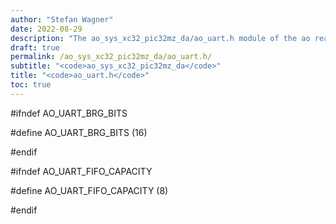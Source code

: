 ```yaml
---
author: "Stefan Wagner"
date: 2022-08-29
description: "The ao_sys_xc32_pic32mz_da/ao_uart.h module of the ao real-time operating system."
draft: true
permalink: /ao_sys_xc32_pic32mz_da/ao_uart.h/ 
subtitle: "<code>ao_sys_xc32_pic32mz_da</code>"
title: "<code>ao_uart.h</code>"
toc: true
---
```


#ifndef AO_UART_BRG_BITS

#define AO_UART_BRG_BITS        (16)

#endif

#ifndef AO_UART_FIFO_CAPACITY

#define AO_UART_FIFO_CAPACITY   (8)

#endif

